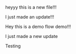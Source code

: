heyyy this is a new file!!!

I just made an update!!!

Hey this is a demo flow demo!!!

I just made a new update

Testing